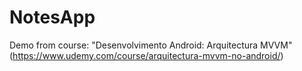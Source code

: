# NotesApp
Demo from course: "Desenvolvimento Android: Arquitectura MVVM" (https://www.udemy.com/course/arquitectura-mvvm-no-android/)
